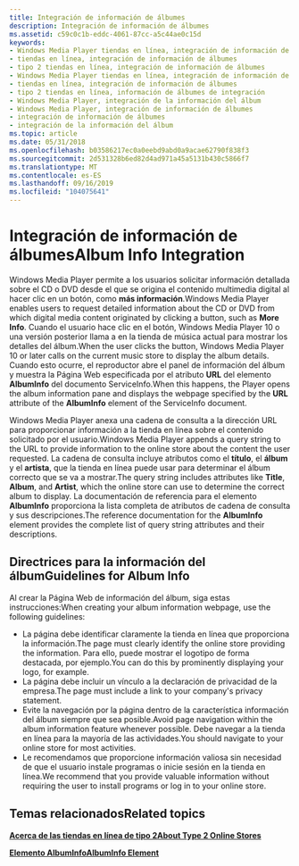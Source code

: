 ```yaml
---
title: Integración de información de álbumes
description: Integración de información de álbumes
ms.assetid: c59c0c1b-eddc-4061-87cc-a5c44ae0c15d
keywords:
- Windows Media Player tiendas en línea, integración de información de álbumes
- tiendas en línea, integración de información de álbumes
- tipo 2 tiendas en línea, integración de información de álbumes
- Windows Media Player tiendas en línea, integración de información de álbumes
- tiendas en línea, integración de información de álbumes
- tipo 2 tiendas en línea, información de álbumes de integración
- Windows Media Player, integración de la información del álbum
- Windows Media Player, integración de información de álbumes
- integración de información de álbumes
- integración de la información del álbum
ms.topic: article
ms.date: 05/31/2018
ms.openlocfilehash: b03586217ec0a0eebd9abd0a9acae62790f838f3
ms.sourcegitcommit: 2d531328b6ed82d4ad971a45a5131b430c5866f7
ms.translationtype: MT
ms.contentlocale: es-ES
ms.lasthandoff: 09/16/2019
ms.locfileid: "104075641"
---
```

# <a name="album-info-integration"></a><span data-ttu-id="f6067-113">Integración de información de álbumes</span><span class="sxs-lookup"><span data-stu-id="f6067-113">Album Info Integration</span></span>

<span data-ttu-id="f6067-114">Windows Media Player permite a los usuarios solicitar información detallada sobre el CD o DVD desde el que se origina el contenido multimedia digital al hacer clic en un botón, como **más información**.</span><span class="sxs-lookup"><span data-stu-id="f6067-114">Windows Media Player enables users to request detailed information about the CD or DVD from which digital media content originated by clicking a button, such as **More Info**.</span></span> <span data-ttu-id="f6067-115">Cuando el usuario hace clic en el botón, Windows Media Player 10 o una versión posterior llama a en la tienda de música actual para mostrar los detalles del álbum.</span><span class="sxs-lookup"><span data-stu-id="f6067-115">When the user clicks the button, Windows Media Player 10 or later calls on the current music store to display the album details.</span></span> <span data-ttu-id="f6067-116">Cuando esto ocurre, el reproductor abre el panel de información del álbum y muestra la Página Web especificada por el atributo **URL** del elemento **AlbumInfo** del documento ServiceInfo.</span><span class="sxs-lookup"><span data-stu-id="f6067-116">When this happens, the Player opens the album information pane and displays the webpage specified by the **URL** attribute of the **AlbumInfo** element of the ServiceInfo document.</span></span>

<span data-ttu-id="f6067-117">Windows Media Player anexa una cadena de consulta a la dirección URL para proporcionar información a la tienda en línea sobre el contenido solicitado por el usuario.</span><span class="sxs-lookup"><span data-stu-id="f6067-117">Windows Media Player appends a query string to the URL to provide information to the online store about the content the user requested.</span></span> <span data-ttu-id="f6067-118">La cadena de consulta incluye atributos como el **título**, el **álbum** y el **artista**, que la tienda en línea puede usar para determinar el álbum correcto que se va a mostrar.</span><span class="sxs-lookup"><span data-stu-id="f6067-118">The query string includes attributes like **Title**, **Album**, and **Artist**, which the online store can use to determine the correct album to display.</span></span> <span data-ttu-id="f6067-119">La documentación de referencia para el elemento **AlbumInfo** proporciona la lista completa de atributos de cadena de consulta y sus descripciones.</span><span class="sxs-lookup"><span data-stu-id="f6067-119">The reference documentation for the **AlbumInfo** element provides the complete list of query string attributes and their descriptions.</span></span>

## <a name="guidelines-for-album-info"></a><span data-ttu-id="f6067-120">Directrices para la información del álbum</span><span class="sxs-lookup"><span data-stu-id="f6067-120">Guidelines for Album Info</span></span>

<span data-ttu-id="f6067-121">Al crear la Página Web de información del álbum, siga estas instrucciones:</span><span class="sxs-lookup"><span data-stu-id="f6067-121">When creating your album information webpage, use the following guidelines:</span></span>

-   <span data-ttu-id="f6067-122">La página debe identificar claramente la tienda en línea que proporciona la información.</span><span class="sxs-lookup"><span data-stu-id="f6067-122">The page must clearly identify the online store providing the information.</span></span> <span data-ttu-id="f6067-123">Para ello, puede mostrar el logotipo de forma destacada, por ejemplo.</span><span class="sxs-lookup"><span data-stu-id="f6067-123">You can do this by prominently displaying your logo, for example.</span></span>
-   <span data-ttu-id="f6067-124">La página debe incluir un vínculo a la declaración de privacidad de la empresa.</span><span class="sxs-lookup"><span data-stu-id="f6067-124">The page must include a link to your company's privacy statement.</span></span>
-   <span data-ttu-id="f6067-125">Evite la navegación por la página dentro de la característica información del álbum siempre que sea posible.</span><span class="sxs-lookup"><span data-stu-id="f6067-125">Avoid page navigation within the album information feature whenever possible.</span></span> <span data-ttu-id="f6067-126">Debe navegar a la tienda en línea para la mayoría de las actividades.</span><span class="sxs-lookup"><span data-stu-id="f6067-126">You should navigate to your online store for most activities.</span></span>
-   <span data-ttu-id="f6067-127">Le recomendamos que proporcione información valiosa sin necesidad de que el usuario instale programas o inicie sesión en la tienda en línea.</span><span class="sxs-lookup"><span data-stu-id="f6067-127">We recommend that you provide valuable information without requiring the user to install programs or log in to your online store.</span></span>

## <a name="related-topics"></a><span data-ttu-id="f6067-128">Temas relacionados</span><span class="sxs-lookup"><span data-stu-id="f6067-128">Related topics</span></span>

<dl> <dt>

[<span data-ttu-id="f6067-129">**Acerca de las tiendas en línea de tipo 2**</span><span class="sxs-lookup"><span data-stu-id="f6067-129">**About Type 2 Online Stores**</span></span>](about-type-2-online-stores.md)
</dt> <dt>

[<span data-ttu-id="f6067-130">**Elemento AlbumInfo**</span><span class="sxs-lookup"><span data-stu-id="f6067-130">**AlbumInfo Element**</span></span>](albuminfo-element.md)
</dt> </dl>

 

 




